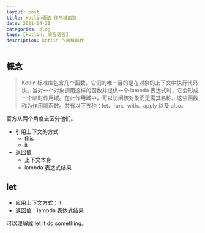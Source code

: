 ```yaml
---
layout: post
title: kotlin语法-作用域函数
date: 2021-04-21
categories: blog
tags: [kotlin, 编程语言]
description: kotlin 作用域函数
---
```


## 概念

> Kotlin 标准库包含几个函数，它们的唯一目的是在对象的上下文中执行代码块。当对一个对象调用这样的函数并提供一个 lambda 表达式时，它会形成一个临时作用域。在此作用域中，可以访问该对象而无需其名称。这些函数称为作用域函数。共有以下五种：let、run、with、apply 以及 also。

官方从两个角度去区分他们。

- 引用上下文的方式
  - this
  - it
- 返回值
  - 上下文本身
  - lambda 表达式结果

## let
- 应用上下文方式：it
- 返回值：lambda 表达式结果

可以理解成 let it do something。
